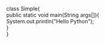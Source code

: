 class Simple{  
    public static void main(String args[]){  
     System.out.println("Hello Python");  
    }  
} 
